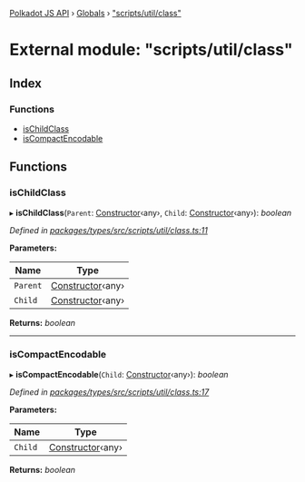 [Polkadot JS API](../README.md) › [Globals](../globals.md) › ["scripts/util/class"](_scripts_util_class_.md)

# External module: "scripts/util/class"

## Index

### Functions

* [isChildClass](_scripts_util_class_.md#ischildclass)
* [isCompactEncodable](_scripts_util_class_.md#iscompactencodable)

## Functions

###  isChildClass

▸ **isChildClass**(`Parent`: [Constructor](../interfaces/_types_.constructor.md)‹any›, `Child`: [Constructor](../interfaces/_types_.constructor.md)‹any›): *boolean*

*Defined in [packages/types/src/scripts/util/class.ts:11](https://github.com/polkadot-js/api/blob/758ce567e5/packages/types/src/scripts/util/class.ts#L11)*

**Parameters:**

Name | Type |
------ | ------ |
`Parent` | [Constructor](../interfaces/_types_.constructor.md)‹any› |
`Child` | [Constructor](../interfaces/_types_.constructor.md)‹any› |

**Returns:** *boolean*

___

###  isCompactEncodable

▸ **isCompactEncodable**(`Child`: [Constructor](../interfaces/_types_.constructor.md)‹any›): *boolean*

*Defined in [packages/types/src/scripts/util/class.ts:17](https://github.com/polkadot-js/api/blob/758ce567e5/packages/types/src/scripts/util/class.ts#L17)*

**Parameters:**

Name | Type |
------ | ------ |
`Child` | [Constructor](../interfaces/_types_.constructor.md)‹any› |

**Returns:** *boolean*
